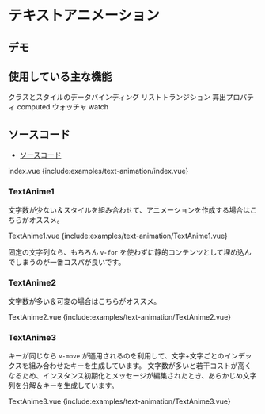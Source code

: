 # テキストアニメーション

## デモ

<client-only>
<demo-block>
  <examples-text-animation-index/>
</demo-block>
</client-only>

## 使用している主な機能

<page-info page="62">クラスとスタイルのデータバインディング</page-info>
<page-info page="205">リストトランジション</page-info>
<page-info page="120">算出プロパティ computed</page-info>
<page-info page="128">ウォッチャ watch</page-info>

## ソースコード

- [ソースコード](https://github.com/mio3io/cr-vue/tree/master/docs/.vuepress/components/examples/text-animation)

<code-caption>index.vue</code-caption>
{include:examples/text-animation/index.vue}

### TextAnime1

文字数が少ない＆スタイルを組み合わせて、アニメーションを作成する場合はこちらがオススメ。

<code-caption>TextAnime1.vue</code-caption>
{include:examples/text-animation/TextAnime1.vue}

固定の文字列なら、もちろん `v-for` を使わずに静的コンテンツとして埋め込んでしまうのが一番コスパが良いです。

### TextAnime2

文字数が多い＆可変の場合はこちらがオススメ。

<code-caption>TextAnime2.vue</code-caption>
{include:examples/text-animation/TextAnime2.vue}

### TextAnime3

キーが同じなら `v-move` が適用されるのを利用して、文字+文字ごとのインデックスを組み合わせたキーを生成しています。
文字数が多いと若干コストが高くなるため、インスタンス初期化とメッセージが編集されたとき、あらかじめ文字列を分解＆キーを生成しています。

<code-caption>TextAnime3.vue</code-caption>
{include:examples/text-animation/TextAnime3.vue}

<google-ads/>
